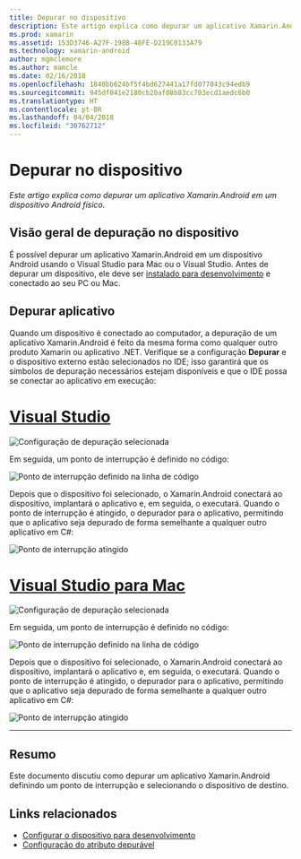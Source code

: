 ```yaml
---
title: Depurar no dispositivo
description: Este artigo explica como depurar um aplicativo Xamarin.Android em um dispositivo Android físico.
ms.prod: xamarin
ms.assetid: 153D3746-A27F-198B-48FE-D219C0133A79
ms.technology: xamarin-android
author: mgmclemore
ms.author: mamcle
ms.date: 02/16/2018
ms.openlocfilehash: 1848bb624bf5f4bd627441a17fd077843c94edb9
ms.sourcegitcommit: 945df041e2180cb20af08b83cc703ecd1aedc6b0
ms.translationtype: HT
ms.contentlocale: pt-BR
ms.lasthandoff: 04/04/2018
ms.locfileid: "30762712"
---
```

# <a name="debug-on-device"></a>Depurar no dispositivo

_Este artigo explica como depurar um aplicativo Xamarin.Android em um dispositivo Android físico._

## <a name="debug-on-device-overview"></a>Visão geral de depuração no dispositivo

É possível depurar um aplicativo Xamarin.Android em um dispositivo Android usando o Visual Studio para Mac ou o Visual Studio. Antes de depurar um dispositivo, ele deve ser [instalado para desenvolvimento](~/android/get-started/installation/set-up-device-for-development.md) e conectado ao seu PC ou Mac.


## <a name="debug-application"></a>Depurar aplicativo

Quando um dispositivo é conectado ao computador, a depuração de um aplicativo Xamarin.Android é feito da mesma forma como qualquer outro produto Xamarin ou aplicativo .NET. Verifique se a configuração **Depurar** e o dispositivo externo estão selecionados no IDE; isso garantirá que os símbolos de depuração necessários estejam disponíveis e que o IDE possa se conectar ao aplicativo em execução: 

# <a name="visual-studiotabvswin"></a>[Visual Studio](#tab/vswin)

![Configuração de depuração selecionada](debug-on-device-images/image1-vs.png)

Em seguida, um ponto de interrupção é definido no código:

![Ponto de interrupção definido na linha de código](debug-on-device-images/image2-vs.png)

Depois que o dispositivo foi selecionado, o Xamarin.Android conectará ao dispositivo, implantará o aplicativo e, em seguida, o executará. Quando o ponto de interrupção é atingido, o depurador para o aplicativo, permitindo que o aplicativo seja depurado de forma semelhante a qualquer outro aplicativo em C#: 

![Ponto de interrupção atingido](debug-on-device-images/image3-vs.png)

# <a name="visual-studio-for-mactabvsmac"></a>[Visual Studio para Mac](#tab/vsmac)

![Configuração de depuração selecionada](debug-on-device-images/image1-xs.png)

Em seguida, um ponto de interrupção é definido no código:

![Ponto de interrupção definido na linha de código](debug-on-device-images/image2-xs.png)

Depois que o dispositivo foi selecionado, o Xamarin.Android conectará ao dispositivo, implantará o aplicativo e, em seguida, o executará. Quando o ponto de interrupção é atingido, o depurador para o aplicativo, permitindo que o aplicativo seja depurado de forma semelhante a qualquer outro aplicativo em C#: 

![Ponto de interrupção atingido](debug-on-device-images/image3-xs.png)

-----



## <a name="summary"></a>Resumo

Este documento discutiu como depurar um aplicativo Xamarin.Android definindo um ponto de interrupção e selecionando o dispositivo de destino.


## <a name="related-links"></a>Links relacionados

- [Configurar o dispositivo para desenvolvimento](~/android/get-started/installation/set-up-device-for-development.md)
- [Configuração do atributo depurável](~/android/deploy-test/debuggable-attribute.md)
